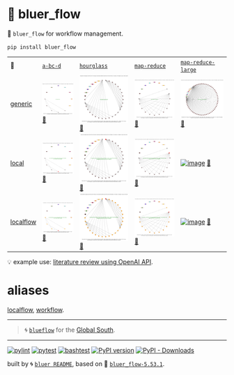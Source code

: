 # 📜 bluer_flow

📜 `bluer_flow` for workflow management.

```bash
pip install bluer_flow
```

|   |   |   |   |   |
| --- | --- | --- | --- | --- |
| 📜 | [`a-bc-d`](./patterns/a-bc-d.dot) | [`hourglass`](./patterns/hourglass.dot) | [`map-reduce`](./patterns/map-reduce.dot) | [`map-reduce-large`](./patterns/map-reduce-large.dot) |
| [generic](./bluer_flow/workflow/runners/generic.py) | [![image](https://github.com/kamangir/assets/blob/main/bluer_flow-generic-a-bc-d/workflow.gif?raw=true&random=ys8mj3e8v10wp8el)](https://github.com/kamangir/assets/blob/main/bluer_flow-generic-a-bc-d/workflow.gif?raw=true&random=ys8mj3e8v10wp8el) [🔗](https://github.com/kamangir/assets/blob/main/bluer_flow-generic-a-bc-d/workflow.gif?raw=true&random=ys8mj3e8v10wp8el) | [![image](https://github.com/kamangir/assets/blob/main/bluer_flow-generic-hourglass/workflow.gif?raw=true&random=4s45u48kk4b0846m)](https://github.com/kamangir/assets/blob/main/bluer_flow-generic-hourglass/workflow.gif?raw=true&random=4s45u48kk4b0846m) [🔗](https://github.com/kamangir/assets/blob/main/bluer_flow-generic-hourglass/workflow.gif?raw=true&random=4s45u48kk4b0846m) | [![image](https://github.com/kamangir/assets/blob/main/bluer_flow-generic-map-reduce/workflow.gif?raw=true&random=6charft95lwpdt7i)](https://github.com/kamangir/assets/blob/main/bluer_flow-generic-map-reduce/workflow.gif?raw=true&random=6charft95lwpdt7i) [🔗](https://github.com/kamangir/assets/blob/main/bluer_flow-generic-map-reduce/workflow.gif?raw=true&random=6charft95lwpdt7i) | [![image](https://github.com/kamangir/assets/blob/main/bluer_flow-generic-map-reduce-large/workflow.gif?raw=true&random=mzjbom7a54g2ifb9)](https://github.com/kamangir/assets/blob/main/bluer_flow-generic-map-reduce-large/workflow.gif?raw=true&random=mzjbom7a54g2ifb9) [🔗](https://github.com/kamangir/assets/blob/main/bluer_flow-generic-map-reduce-large/workflow.gif?raw=true&random=mzjbom7a54g2ifb9) |
| [local](./bluer_flow/workflow/runners/local.py) | [![image](https://github.com/kamangir/assets/blob/main/bluer_flow-local-a-bc-d/workflow.gif?raw=true&random=killkahkllc25b4g)](https://github.com/kamangir/assets/blob/main/bluer_flow-local-a-bc-d/workflow.gif?raw=true&random=killkahkllc25b4g) [🔗](https://github.com/kamangir/assets/blob/main/bluer_flow-local-a-bc-d/workflow.gif?raw=true&random=killkahkllc25b4g) | [![image](https://github.com/kamangir/assets/blob/main/bluer_flow-local-hourglass/workflow.gif?raw=true&random=yg886xcm5iklcwkw)](https://github.com/kamangir/assets/blob/main/bluer_flow-local-hourglass/workflow.gif?raw=true&random=yg886xcm5iklcwkw) [🔗](https://github.com/kamangir/assets/blob/main/bluer_flow-local-hourglass/workflow.gif?raw=true&random=yg886xcm5iklcwkw) | [![image](https://github.com/kamangir/assets/blob/main/bluer_flow-local-map-reduce/workflow.gif?raw=true&random=9vwytl8q2xep7jit)](https://github.com/kamangir/assets/blob/main/bluer_flow-local-map-reduce/workflow.gif?raw=true&random=9vwytl8q2xep7jit) [🔗](https://github.com/kamangir/assets/blob/main/bluer_flow-local-map-reduce/workflow.gif?raw=true&random=9vwytl8q2xep7jit) | [![image](https://github.com/kamangir/assets/blob/main/bluer_flow-local-map-reduce-large/workflow.gif?raw=true&random=fo22zhc4dzpjm6f1)](https://github.com/kamangir/assets/blob/main/bluer_flow-local-map-reduce-large/workflow.gif?raw=true&random=fo22zhc4dzpjm6f1) [🔗](https://github.com/kamangir/assets/blob/main/bluer_flow-local-map-reduce-large/workflow.gif?raw=true&random=fo22zhc4dzpjm6f1) |
| [localflow](./bluer_flow/workflow/runners/localflow/runner.py) | [![image](https://github.com/kamangir/assets/blob/main/bluer_flow-localflow-a-bc-d/workflow.gif?raw=true&random=1cso5mnspwl9ybqf)](https://github.com/kamangir/assets/blob/main/bluer_flow-localflow-a-bc-d/workflow.gif?raw=true&random=1cso5mnspwl9ybqf) [🔗](https://github.com/kamangir/assets/blob/main/bluer_flow-localflow-a-bc-d/workflow.gif?raw=true&random=1cso5mnspwl9ybqf) | [![image](https://github.com/kamangir/assets/blob/main/bluer_flow-localflow-hourglass/workflow.gif?raw=true&random=qhtszj0nlv9cvavv)](https://github.com/kamangir/assets/blob/main/bluer_flow-localflow-hourglass/workflow.gif?raw=true&random=qhtszj0nlv9cvavv) [🔗](https://github.com/kamangir/assets/blob/main/bluer_flow-localflow-hourglass/workflow.gif?raw=true&random=qhtszj0nlv9cvavv) | [![image](https://github.com/kamangir/assets/blob/main/bluer_flow-localflow-map-reduce/workflow.gif?raw=true&random=v25gs9dh5czzs4w2)](https://github.com/kamangir/assets/blob/main/bluer_flow-localflow-map-reduce/workflow.gif?raw=true&random=v25gs9dh5czzs4w2) [🔗](https://github.com/kamangir/assets/blob/main/bluer_flow-localflow-map-reduce/workflow.gif?raw=true&random=v25gs9dh5czzs4w2) | [![image](https://github.com/kamangir/assets/blob/main/bluer_flow-localflow-map-reduce-large/workflow.gif?raw=true&random=gn36hryuzppi9jpi)](https://github.com/kamangir/assets/blob/main/bluer_flow-localflow-map-reduce-large/workflow.gif?raw=true&random=gn36hryuzppi9jpi) [🔗](https://github.com/kamangir/assets/blob/main/bluer_flow-localflow-map-reduce-large/workflow.gif?raw=true&random=gn36hryuzppi9jpi) |

💡 example use: [literature review using OpenAI API](https://github.com/kamangir/openai-commands/tree/main/openai_commands/literature_review).

# aliases

[localflow](./bluer_flow/docs/aliases/localflow.md), 
[workflow](./bluer_flow/docs/aliases/workflow.md).


---

> 🌀 [`blueflow`](https://github.com/kamangir/notebooks-and-scripts) for the [Global South](https://github.com/kamangir/bluer-south).

---


[![pylint](https://github.com/kamangir/bluer-flow/actions/workflows/pylint.yml/badge.svg)](https://github.com/kamangir/bluer-flow/actions/workflows/pylint.yml) [![pytest](https://github.com/kamangir/bluer-flow/actions/workflows/pytest.yml/badge.svg)](https://github.com/kamangir/bluer-flow/actions/workflows/pytest.yml) [![bashtest](https://github.com/kamangir/bluer-flow/actions/workflows/bashtest.yml/badge.svg)](https://github.com/kamangir/bluer-flow/actions/workflows/bashtest.yml) [![PyPI version](https://img.shields.io/pypi/v/bluer-flow.svg)](https://pypi.org/project/bluer-flow/) [![PyPI - Downloads](https://img.shields.io/pypi/dd/bluer-flow)](https://pypistats.org/packages/bluer-flow)

built by 🌀 [`bluer README`](https://github.com/kamangir/bluer-objects/tree/main/bluer_objects/README), based on 📜 [`bluer_flow-5.53.1`](https://github.com/kamangir/bluer-flow).

